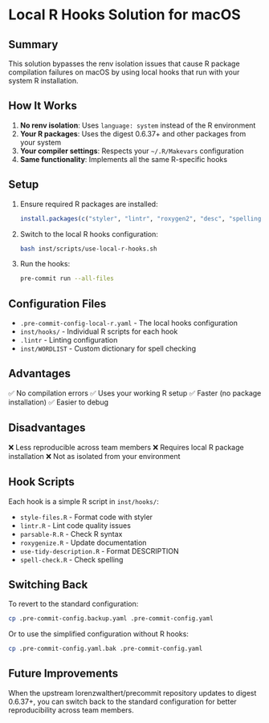 # Local R Hooks Solution for macOS

## Summary

This solution bypasses the renv isolation issues that cause R package compilation failures on macOS by using local hooks that run with your system R installation.

## How It Works

1. **No renv isolation**: Uses `language: system` instead of the R environment
2. **Your R packages**: Uses the digest 0.6.37+ and other packages from your system
3. **Your compiler settings**: Respects your `~/.R/Makevars` configuration
4. **Same functionality**: Implements all the same R-specific hooks

## Setup

1. Ensure required R packages are installed:
   ```r
   install.packages(c("styler", "lintr", "roxygen2", "desc", "spelling"))
   ```

2. Switch to the local R hooks configuration:
   ```bash
   bash inst/scripts/use-local-r-hooks.sh
   ```

3. Run the hooks:
   ```bash
   pre-commit run --all-files
   ```

## Configuration Files

- `.pre-commit-config-local-r.yaml` - The local hooks configuration
- `inst/hooks/` - Individual R scripts for each hook
- `.lintr` - Linting configuration
- `inst/WORDLIST` - Custom dictionary for spell checking

## Advantages

✅ No compilation errors
✅ Uses your working R setup
✅ Faster (no package installation)
✅ Easier to debug

## Disadvantages

❌ Less reproducible across team members
❌ Requires local R package installation
❌ Not as isolated from your environment

## Hook Scripts

Each hook is a simple R script in `inst/hooks/`:
- `style-files.R` - Format code with styler
- `lintr.R` - Lint code quality issues
- `parsable-R.R` - Check R syntax
- `roxygenize.R` - Update documentation
- `use-tidy-description.R` - Format DESCRIPTION
- `spell-check.R` - Check spelling

## Switching Back

To revert to the standard configuration:
```bash
cp .pre-commit-config.backup.yaml .pre-commit-config.yaml
```

Or to use the simplified configuration without R hooks:
```bash
cp .pre-commit-config.yaml.bak .pre-commit-config.yaml
```

## Future Improvements

When the upstream lorenzwalthert/precommit repository updates to digest 0.6.37+, you can switch back to the standard configuration for better reproducibility across team members.
